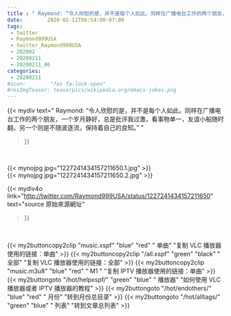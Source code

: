 ```yaml
---
title : " Raymond: “令人欣慰的是，并不是每个人如此。同样在广播电台工作的两个朋友，一个岁月静好，总是批评我过激，看事物单一，友谊小船随时翻。另一个则是不随波逐流，保持着自己的良知。”  "
date:        2020-02-11T06:54:00-07:00
tags:
 - twitter
 - Raymond999USA
 - twitter_Raymond999USA
 - 202002
 - 20200211
 - 20200211_06
categories:
 - 20200211
#icon:        "fas fa-lock-open"
#resImgTeaser: teaserpics/wikipedia.org/emacs-jokes.png
---
```


{{< mydiv text=" Raymond: “令人欣慰的是，并不是每个人如此。同样在广播电台工作的两个朋友，一个岁月静好，总是批评我过激，看事物单一，友谊小船随时翻。另一个则是不随波逐流，保持着自己的良知。”  "
>}}
<br>


 {{< mynojpg jpg="1227241434157211650.1.jpg" >}}<br>  {{< mynojpg jpg="1227241434157211650.2.jpg" >}}<br> 



{{< mydiv4o link="http://twitter.com/Raymond999USA/status/1227241434157211650"
text="source 原始來源網址"
>}}


<br>



{{< my2buttoncopy2clip "music.xspf"        "blue"   "red"    " 单曲"  "复制 VLC 播放器使用的链接：单曲" >}} {{< my2buttoncopy2clip "/all.xspf"         "green"  "black"  " 全部"  "复制 VLC 播放器使用的链接：全部" >}} {{< my2buttoncopy2clip "music.m3u8"        "blue"   "red"    " M1 "    "复制 IPTV 播放器使用的链接：单曲" >}} {{< my2buttongoto      "/hot/helpxspf/"    "green"  "blue"   " 播放器" "如何使用 VLC 播放器或者 IPTV 播放器的教程" >}} {{< my2buttongoto      "/hot/endothers/"   "blue"   "red"    " 月份"   "转到月份总目录" >}} {{< my2buttongoto      "/hot/alltags/"     "green"  "blue"   " 列表"   "转到文章总列表" >}} 
